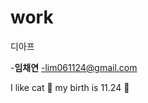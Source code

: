 # work
디아프

-**임채연**
-lim061124@gmail.com

I like cat :smiling_face_with_three_hearts:
my birth is 11.24 :partying_face:
